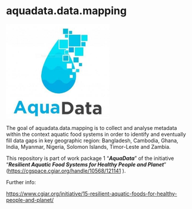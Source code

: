 
<!-- README.md is generated from README.Rmd. Please edit that file -->

# aquadata.data.mapping

<!-- badges: start -->
<!-- badges: end -->

<img src="inst/images/aquadata_lg.jpeg" width="280" />

The goal of aquadata.data.mapping is to collect and analyse metadata
within the context aquatic food systems in order to identify and
eventually fill data gaps in key geographic region: Bangladesh,
Cambodia, Ghana, India, Myanmar, Nigeria, Solomon Islands, Timor-Leste
and Zambia.

This repository is part of work package 1 “***AquaData***” of the
initiative “***Resilient Aquatic Food Systems for Healthy People and
Planet***” (<https://cgspace.cgiar.org/handle/10568/121141> ).

Further info:

<https://www.cgiar.org/initiative/15-resilient-aquatic-foods-for-healthy-people-and-planet/>
